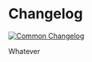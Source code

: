 # Changelog
[![Common Changelog](https://common-changelog.org/badge.svg)](https://common-changelog.org)


Whatever
